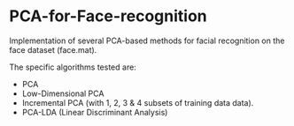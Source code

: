 # PCA-for-Face-recognition

Implementation of several PCA-based methods for facial recognition on the face dataset (face.mat).

The specific algorithms tested are: 

- PCA
- Low-Dimensional PCA
- Incremental PCA (with 1, 2, 3 & 4 subsets of training data data).
- PCA-LDA (Linear Discriminant Analysis)
